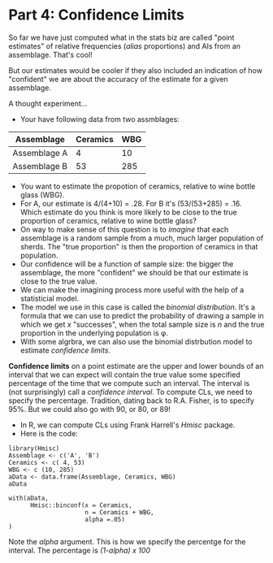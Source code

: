 # Part 4: Confidence Limits
So far we have just computed what in the stats biz are called "point estimates" of relative frequencies (*alias* proportions) and AIs from an assemblage. That's cool!

But our estimates would be cooler if they also included an indication of how "confident" we are about the accuracy of the estimate for a given assemblage. 

A thought experiment...
- Your have  following data from two assmblages:  

| Assemblage | Ceramics | WBG | 
| ---- | ---- | ---- |
| Assemblage A | 4 | 10 |  
| Assemblage B | 53 | 285 |

 - You want to estimate the propotion of ceramics, relative to wine bottle glass (WBG).
 - For A, our estimate is  4/(4+10) = .28. For B it's (53/(53+285) = .16.  Which estimate do you think is more likely to be close to the true proportion of ceramics, relative to wine bottle glass?  
 - On way to make sense of this question is to *imagine* that each assemblage is a random sample from a much, much larger population of sherds. The "true proportion" is then the proportion of ceramics in that population. 
 - Our confidence will be a function of sample size: the bigger the assemblage, the more "confident" we should be that our estimate is close to the true value.
 - We can make the imagining process more useful with the help of a statisticial model.
 - The model we use in this case is called the *binomial distribution*. It's a formula that we can use to predict the probability of drawing a sample in which we get *x* "successes", when the total sample size is *n* and the true proportion in the underlying population is &phi;.
 - With some algrbra, we can also use the binomial distrbution model to estimate *confidence limits*.    

**Confidence limits** on a point estimate are the upper and lower bounds of an interval that we can expect will contain the true value some specified percentage of the time that we compute such an interval. The interval is (not surprisingly) call a *confidence interval*. To compute CLs, we need to specify the percentage. Tradition, dating back to R.A. Fisher, is to specify 95%. But we could also go with 90, or 80, or 89! 

- In R, we can compute CLs using Frank Harrell's *Hmisc* package.
- Here is the code:
````
library(Hmisc)
Assemblage <- c('A', 'B')
Ceramics <- c( 4, 53)
WBG <- c (10, 285)
aData <- data.frame(Assemblage, Ceramics, WBG) 
aData
 
with(aData,
      Hmisc::binconf(x = Ceramics, 
                     n = Ceramics + WBG, 
                     alpha =.05)
)
````
Note the *alpha* argument. This is how we specify the percentge for the interval. The percentage is *(1-alpha) x 100* 





